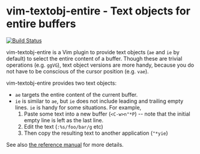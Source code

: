 # vim-textobj-entire - Text objects for entire buffers

[![Build Status](https://travis-ci.org/kana/vim-textobj-entire.png)](https://travis-ci.org/kana/vim-textobj-entire)

vim-textobj-entire is a Vim plugin to provide text objects (`ae` and `ie` by
default) to select the entire content of a buffer.  Though these are trivial
operations (e.g. `ggVG`), text object versions are more handy, because you do
not have to be conscious of the cursor position (e.g. `vae`).

vim-textobj-entire provides two text objects:

* `ae` targets the entire content of the current buffer.
* `ie` is similar to `ae`, but `ie` does not include leading and trailing empty
  lines.  `ie` is handy for some situations.  For example,
    1. Paste some text into a new buffer (`<C-w>n"*P`)
       -- note that the initial empty line is left as the last line.
    2. Edit the text (`:%s/foo/bar/g` etc)
    3. Then copy the resulting text to another application (`"*yie`)

See also [the reference manual](https://github.com/kana/vim-textobj-entire/blob/master/doc/textobj-entire.txt) for more details.




<!-- vim: set expandtab shiftwidth=4 softtabstop=4 textwidth=78 : -->
